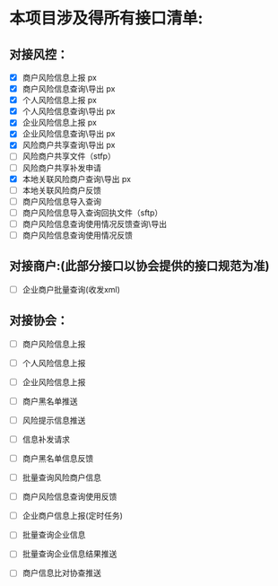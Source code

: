 # 本项目涉及得所有接口清单:

## 对接风控：
- [x] 商户风险信息上报                px
- [x] 商户风险信息查询\导出           px
- [x] 个人风险信息上报                px
- [x] 个人风险信息查询\导出           px
- [x] 企业风险信息上报                px
- [x] 企业风险信息查询\导出           px
- [x] 风险商户共享查询\导出           px
- [ ] 风险商户共享文件（stfp）
- [ ] 风险商户共享补发申请
- [x] 本地关联风险商户查询\导出       px
- [ ] 本地关联风险商户反馈
- [ ] 商户风险信息导入查询
- [ ] 商户风险信息导入查询回执文件（sftp）
- [ ] 商户风险信息查询使用情况反馈查询\导出
- [ ] 商户风险信息查询使用情况反馈

## 对接商户:(此部分接口以协会提供的接口规范为准)
- [ ] 企业商户批量查询(收发xml)

## 对接协会：
- [ ] 商户风险信息上报      
- [ ] 个人风险信息上报      
- [ ] 企业风险信息上报      
- [ ] 商户黑名单推送       
- [ ] 风险提示信息推送      
- [ ] 信息补发请求
- [ ] 商户黑名单信息反馈
- [ ] 批量查询风险商户信息
- [ ] 商户风险信息查询使用反馈
- [ ] 企业商户信息上报(定时任务)
- [ ] 批量查询企业信息
- [ ] 批量查询企业信息结果推送
- [ ] 商户信息比对协查推送


